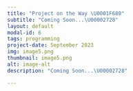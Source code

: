```yaml
---
title: "Project on the Way \U0001F680"
subtitle: "Coming Soon...\U00002728"
layout: default
modal-id: 6
tags: programming
project-date: September 2023
img: image5.png
thumbnail: image5.png
alt: image-alt
description: "Coming Soon...\U00002728"

---
```

